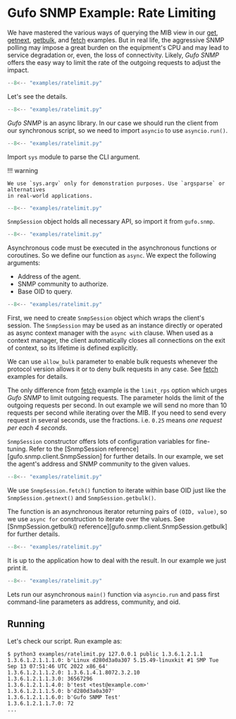 # Gufo SNMP Example: Rate Limiting

We have mastered the various ways of querying the MIB view
in our [get](get.md), [getnext](getnext.md), [getbulk](getbulk.md),
and [fetch](fetch.md) examples. But in real life, the aggressive
SNMP polling may impose a great burden on the equipment's CPU and
may lead to service degradation or, even, the loss
of connectivity. Likely, *Gufo SNMP* offers the easy way to limit
the rate of the outgoing requests to adjust the impact. 

``` py title="ratelimit.py" linenums="1"
--8<-- "examples/ratelimit.py"
```

Let's see the details.

``` py title="ratelimit.py" linenums="1" hl_lines="1"
--8<-- "examples/ratelimit.py"
```
*Gufo SNMP* is an async library. In our case
we should run the client from our synchronous script,
so we need to import `asyncio` to use `asyncio.run()`.

``` py title="ratelimit.py" linenums="1" hl_lines="2"
--8<-- "examples/ratelimit.py"
```
Import `sys` module to parse the CLI argument.

!!! warning

    We use `sys.argv` only for demonstration purposes. Use `argsparse` or alternatives
    in real-world applications.

``` py title="ratelimit.py" linenums="1" hl_lines="4"
--8<-- "examples/ratelimit.py"
```

`SnmpSession` object holds all necessary API, so import it from `gufo.snmp`.

``` py title="ratelimit.py" linenums="1" hl_lines="7"
--8<-- "examples/ratelimit.py"
```

Asynchronous code must be executed in the asynchronous functions or coroutines.
So we define our function as `async`. We expect the following arguments:

* Address of the agent.
* SNMP community to authorize.
* Base OID to query.

``` py title="ratelimit.py" linenums="1" hl_lines="8 9 10"
--8<-- "examples/ratelimit.py"
```

First, we need to create `SnmpSession` object which wraps the client's session.
The `SnmpSession` may be used as an instance directly or operated as async context manager
with the `async with` clause. When used as a context manager,
the client automatically closes all connections on the exit of context,
so its lifetime is defined explicitly.

We can use `allow_bulk` parameter to enable bulk requests whenever the protocol
version allows it or to deny bulk requests in any case. See [fetch](fetch.md) examples
for details.

The only difference from [fetch](fetch.md) example is the `limit_rps` option which
urges *Gufo SNMP* to limit outgoing requests. The parameter holds the limit of the
outgoing requests per second. In out example we will send no more than 10 requests
per second while iterating over the MIB. If you need to send every request in several
seconds, use the fractions. i.e. `0.25` means *one request per each 4 seconds*.

`SnmpSession` constructor offers lots of configuration variables for fine-tuning. Refer to the 
[SnmpSession reference][gufo.snmp.client.SnmpSession]
for further details. In our example, we set the agent's address and SNMP community
to the given values.

``` py title="ratelimit.py" linenums="1" hl_lines="11"
--8<-- "examples/ratelimit.py"
```

We use `SnmpSession.fetch()` function to iterate within base OID just like the
`SnmpSession.getnext()` and `SnmpSession.getbulk()`.

The function is an asynchronous
iterator returning pairs of `(OID, value)`, so we use `async for` construction to iterate over the values.
See [SnmpSession.getbulk() reference][gufo.snmp.client.SnmpSession.getbulk]
for further details. 

``` py title="ratelimit.py" linenums="1" hl_lines="12"
--8<-- "examples/ratelimit.py"
```

It is up to the application how to deal with the result.
In our example we just print it.

``` py title="ratelimit.py" linenums="1" hl_lines="15"
--8<-- "examples/ratelimit.py"
```

Lets run our asynchronous `main()` function via `asyncio.run`
and pass first command-line parameters as address, community, and oid.

## Running

Let's check our script. Run example as:

```
$ python3 examples/ratelimit.py 127.0.0.1 public 1.3.6.1.2.1.1
1.3.6.1.2.1.1.1.0: b'Linux d280d3a0a307 5.15.49-linuxkit #1 SMP Tue Sep 13 07:51:46 UTC 2022 x86_64'
1.3.6.1.2.1.1.2.0: 1.3.6.1.4.1.8072.3.2.10
1.3.6.1.2.1.1.3.0: 36567296
1.3.6.1.2.1.1.4.0: b'test <test@example.com>'
1.3.6.1.2.1.1.5.0: b'd280d3a0a307'
1.3.6.1.2.1.1.6.0: b'Gufo SNMP Test'
1.3.6.1.2.1.1.7.0: 72
...
```
